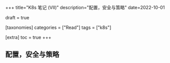 +++
title="K8s 笔记 (VII)"
description="配置，安全与策略"
date=2022-10-01

draft = true

[taxonomies]
categories = ["Read"]
tags = ["k8s"]

[extra]
toc = true
+++

## 配置，安全与策略
